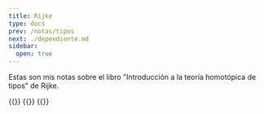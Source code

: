 ```yaml
---
title: Rijke
type: docs
prev: /notas/tipos
next: ./dependiente.md
sidebar:
  open: true
---
```


Estas son mis notas sobre el libro "Introducción a la teoría homotópica de tipos" de 
Rijke.

{{<cards>}}
  {{<card link="rijke/dependiente" title="Teoría de tipos dependiente" icon="pencil">}}
{{</cards>}}
